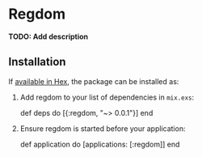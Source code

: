 # Regdom

**TODO: Add description**

## Installation

If [available in Hex](https://hex.pm/docs/publish), the package can be installed as:

  1. Add regdom to your list of dependencies in `mix.exs`:

        def deps do
          [{:regdom, "~> 0.0.1"}]
        end

  2. Ensure regdom is started before your application:

        def application do
          [applications: [:regdom]]
        end

